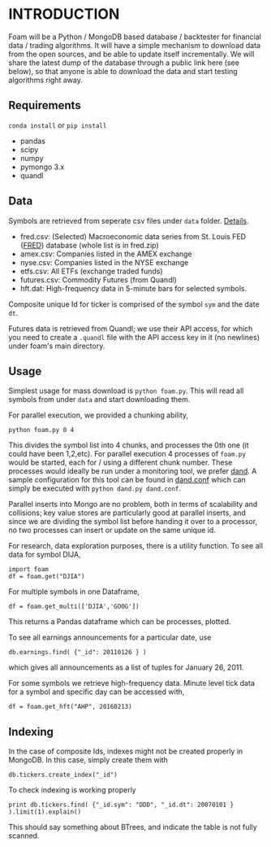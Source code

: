 # INTRODUCTION

Foam will be a Python / MongoDB based database / backtester for
financial data / trading algorithms. It will have a simple mechanism
to download data from the open sources, and be able to update itself
incrementally. We will share the latest dump of the database through a
public link here (see below), so that anyone is able to download the
data and start testing algorithms right away.

## Requirements

`conda install` or `pip install`

* pandas
* scipy
* numpy
* pymongo 3.x 
* quandl

## Data

Symbols are retrieved from seperate csv files under `data`
folder. [Details](data/README.md).

* fred.csv: (Selected) Macroeconomic data series from St. Louis FED
  ([FRED][2]) database (whole list is in fred.zip)  
* amex.csv: Companies listed in the AMEX exchange
* nyse.csv: Companies listed in the NYSE exchange
* etfs.csv: All ETFs (exchange traded funds)
* futures.csv: Commodity Futures (from Quandl)
* hft.dat: High-frequency data in 5-minute bars for selected symbols.

Composite unique Id for ticker is comprised of the symbol `sym` and
the date `dt`.

Futures data is retrieved from Quandl; we use their API access, for
which you need to create a `.quandl` file with the API access key in
it (no newlines) under foam's main directory.

## Usage

Simplest usage for mass download is `python foam.py`. This will read
all symbols from under `data` and start downloading them.

For parallel execution, we provided a chunking ability,

```
python foam.py 0 4
```

This divides the symbol list into 4 chunks, and processes the 0th one
(it could have been 1,2,etc). For parallel execution 4 processes of
`foam.py` would be started, each for / using a different chunk number.
These processes would ideally be run under a monitoring tool, we
prefer [dand][1]. A sample configuration for this tool can be found in
[dand.conf](dand.conf) which can simply be executed with `python
dand.py dand.conf`.

Parallel inserts into Mongo are no problem, both in terms of
scalability and collisions; key value stores are particularly good at
parallel inserts, and since we are dividing the symbol list
before handing it over to a processor, no two processes can insert or
update on the same unique id. 

For research, data exploration purposes, there is a utility
function. To see all data for symbol DIJA,

```
import foam
df = foam.get("DJIA")
```

For multiple symbols in one Dataframe,

```
df = foam.get_multi(['DJIA','GOOG'])
```

This returns a Pandas dataframe which can be processes, plotted.

To see all earnings announcements for a particular date, use

```
db.earnings.find( {"_id": 20110126 } )
```

which gives all announcements as a list of tuples for January 26, 2011. 

For some symbols we retrieve high-frequency data. Minute level tick
data for a symbol and specific day can be accessed with,

```
df = foam.get_hft("AHP", 20160213)
```

## Indexing

In the case of composite Ids, indexes might not be created properly in
MongoDB. In this case, simply create them with

```
db.tickers.create_index("_id")
```

To check indexing is working properly

```
print db.tickers.find( {"_id.sym": "DDD", "_id.dt": 20070101 } ).limit(1).explain()
```

This should say something about BTrees, and indicate the table is not
fully scanned. 

[1]: https://github.com/burakbayramli/dand

[2]: https://www.stlouisfed.org

